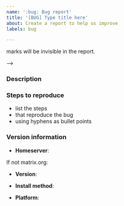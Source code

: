 ```yaml
---
name: ':bug: Bug report'
title: '[BUG] Type title here'
about: Create a report to help us improve
labels: bug

---
```


<!--

**IF YOU HAVE SUPPORT QUESTIONS ABOUT RUNNING OR CONFIGURING YOUR OWN HOME SERVER**:
You will likely get better support more quickly if you ask in ** #matrix:matrix.org ** ;)


This is a bug report template. By following the instructions below and
filling out the sections with your information, you will help the us to get all
the necessary data to fix your issue.

You can also preview your report before submitting it. You may remove sections
that aren't relevant to your particular case.

Text between <!-- and --> marks will be invisible in the report.

-->

### Description

<!-- Describe here the problem that you are experiencing -->

### Steps to reproduce

- list the steps
- that reproduce the bug
- using hyphens as bullet points

<!--
Describe how what happens differs from what you expected.

If you can identify any relevant log snippets from _homeserver.log_, please include
those (please be careful to remove any personal or private data). Please surround them with
``` (three backticks, on a line on their own), so that they are formatted legibly.
-->

### Version information

<!-- IMPORTANT: please answer the following questions, to help us narrow down the problem -->

<!-- Was this issue identified on matrix.org or another homeserver? -->
- **Homeserver**:

If not matrix.org:

<!--
What version of Synapse is running?
You can find the Synapse version by inspecting the server headers (replace matrix.org with
your own homeserver domain):
$ curl -v https://matrix.org/_matrix/client/versions 2>&1 | grep "Server:"
-->
- **Version**:

- **Install method**:
<!-- examples: package manager/git clone/pip  -->

- **Platform**:
<!--
Tell us about the environment in which your homeserver is operating
distro, hardware, if it's running in a vm/container, etc.
-->


